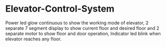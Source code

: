 # Elevator-Control-System
Power led glow continuous to show the working mode of elevator, 2 separate 7 segment display to show current floor and desired floor and 2 separate motor to show floor and door operation, Indicator led blink when elevator reaches any floor.
